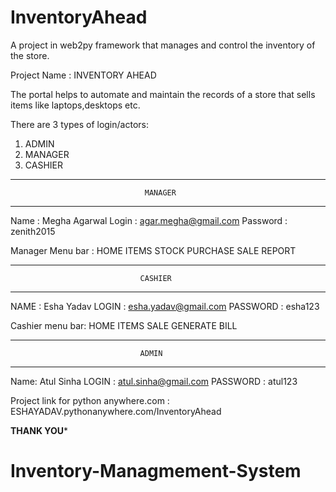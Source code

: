 # InventoryAhead
A project in web2py framework that manages and control the inventory of the store.

Project Name : INVENTORY AHEAD

The portal helps to automate and maintain the records of a store that sells items like laptops,desktops etc.

There are 3 types of login/actors:

1.	ADMIN
2.	MANAGER
3.	CASHIER

************************************************************************
                                  MANAGER
************************************************************************
Name : Megha Agarwal
Login : agar.megha@gmail.com
Password : zenith2015

Manager Menu bar :
HOME  ITEMS STOCK PURCHASE  SALE  REPORT

**********************************************************************
                                 CASHIER
************************************************************************
NAME : Esha Yadav
LOGIN : esha.yadav@gmail.com
PASSWORD : esha123

Cashier menu bar:
HOME ITEMS	SALE  GENERATE BILL

************************************************************************
                                 ADMIN
************************************************************************
Name: Atul Sinha
LOGIN : atul.sinha@gmail.com
PASSWORD : atul123


Project link for python anywhere.com : ESHAYADAV.pythonanywhere.com/InventoryAhead

******************************THANK  YOU*******************************

# Inventory-Managmement-System
